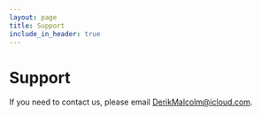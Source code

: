 ```yaml
---
layout: page
title: Support
include_in_header: true
---
```


# Support
If you need to contact us, please email <a href="mailto:DerikMalcolm@icloud.com">DerikMalcolm@icloud.com</a>.
